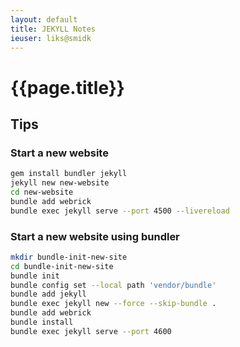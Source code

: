 ```yaml
---
layout: default
title: JEKYLL Notes
ieuser: liks@smidk
---
```

# {{page.title}}

## Tips

### Start a new website

```bash
gem install bundler jekyll
jekyll new new-website
cd new-website
bundle add webrick
bundle exec jekyll serve --port 4500 --livereload 
```

### Start a new website using bundler

```bash
mkdir bundle-init-new-site
cd bundle-init-new-site
bundle init
bundle config set --local path 'vendor/bundle'
bundle add jekyll
bundle exec jekyll new --force --skip-bundle .
bundle add webrick
bundle install
bundle exec jekyll serve --port 4600
```

